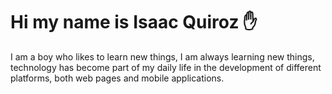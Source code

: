 # Hi my name is Isaac Quiroz ✋ 

I am a boy who likes to learn new things, I am always learning new things, technology has become part of my daily life in the development of different platforms, both web pages and mobile applications.
<!--
**IsaacQuirozMasters/IsaacQuirozMasters** is a ✨ _special_ ✨ repository because its `README.md` (this file) appears on your GitHub profile.

Here are some ideas to get you started:

- 🔭 I’m currently working on ...
- 🌱 I’m currently learning ...
- 👯 I’m looking to collaborate on ...
- 🤔 I’m looking for help with ...
- 💬 Ask me about ...
- 📫 How to reach me: ...
- 😄 Pronouns: ...
- ⚡ Fun fact: ...
-->
